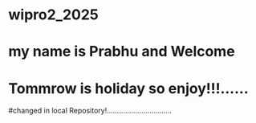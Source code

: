 # wipro2_2025
# my name is Prabhu and Welcome
# Tommrow is holiday so enjoy!!!......
#changed in local Repository!................................
